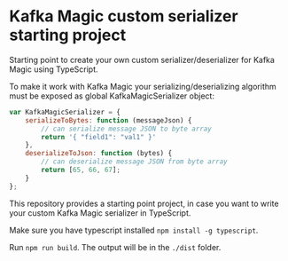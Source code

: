 # Kafka Magic custom serializer starting project

Starting point to create your own custom serializer/deserializer for Kafka Magic using TypeScript.

To make it work with Kafka Magic your serializing/deserializing algorithm must be exposed as global KafkaMagicSerializer object:

```javascript
var KafkaMagicSerializer = {
    serializeToBytes: function (messageJson) {
        // can serialize message JSON to byte array
        return '{ "field1": "val1" }'
    },
    deserializeToJson: function (bytes) {
        // can deserialize message JSON from byte array
        return [65, 66, 67];
    }
};
```

This repository provides a starting point project, in case you want to write your custom Kafka Magic serializer in TypeScript.

Make sure you have typescript installed  `npm install -g typescript`.

Run `npm run build`. The output will be in the `./dist` folder.

